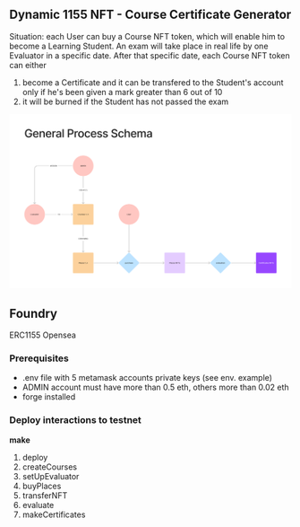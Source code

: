 ## Dynamic 1155 NFT - Course Certificate Generator

Situation: each User can buy a Course NFT token, which will enable him to become a Learning Student.
An exam will take place in real life by one Evaluator in a specific date.
After that specific date, each Course NFT token can either

1. become a Certificate and it can be transfered to the Student's account only if he's been given a mark greater than 6 out of 10
2. it will be burned if the Student has not passed the exam

![Timelapse](/img/generalProcess.png)

## Foundry

ERC1155
Opensea

### Prerequisites

- .env file with 5 metamask accounts private keys (see env. example)
- ADMIN account must have more than 0.5 eth, others more than 0.02 eth
- forge installed

### Deploy interactions to testnet

**make**

1. deploy
2. createCourses
3. setUpEvaluator
4. buyPlaces
5. transferNFT
6. evaluate
7. makeCertificates
